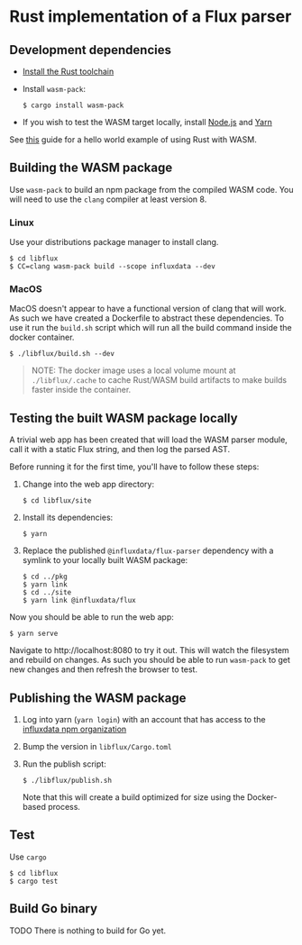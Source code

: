 # Rust implementation of a Flux parser

## Development dependencies

- [Install the Rust toolchain](https://www.rust-lang.org/tools/install)

- Install `wasm-pack`:

  ```
  $ cargo install wasm-pack
  ```

- If you wish to test the WASM target locally, install [Node.js](https://nodejs.org/en/download/package-manager/) and [Yarn](https://yarnpkg.com/en/docs/install)

See [this](https://developer.mozilla.org/en-US/docs/WebAssembly/Rust_to_wasm) guide for a hello world example of using Rust with WASM.

## Building the WASM package

Use `wasm-pack` to build an npm package from the compiled WASM code.
You will need to use the `clang` compiler at least version 8.

### Linux

Use your distributions package manager to install clang.

    $ cd libflux
    $ CC=clang wasm-pack build --scope influxdata --dev

### MacOS

MacOS doesn't appear to have a functional version of clang that will work.
As such we have created a Dockerfile to abstract these dependencies.
To use it run the `build.sh` script which will run all the build command inside the docker container.

    $ ./libflux/build.sh --dev

> NOTE: The docker image uses a local volume mount at `./libflux/.cache` to cache Rust/WASM build artifacts to make builds faster inside the container.

## Testing the built WASM package locally

A trivial web app has been created that will load the WASM parser module, call it with a static Flux string, and then log the parsed AST.

Before running it for the first time, you'll have to follow these steps:

1. Change into the web app directory:

   ```
   $ cd libflux/site
   ```

2. Install its dependencies:

   ```
   $ yarn
   ```

3. Replace the published `@influxdata/flux-parser` dependency with a symlink to your locally built WASM package:

   ```
   $ cd ../pkg
   $ yarn link
   $ cd ../site
   $ yarn link @influxdata/flux
   ```

Now you should be able to run the web app:

    $ yarn serve

Navigate to http://localhost:8080 to try it out.
This will watch the filesystem and rebuild on changes.
As such you should be able to run `wasm-pack` to get new changes and then refresh the browser to test.

## Publishing the WASM package

1. Log into yarn (`yarn login`) with an account that has access to the [influxdata npm organization](https://www.npmjs.com/org/influxdata)

2. Bump the version in `libflux/Cargo.toml`

3. Run the publish script:

   ```
   $ ./libflux/publish.sh
   ```

   Note that this will create a build optimized for size using the Docker-based process.

## Test

Use `cargo`

    $ cd libflux
    $ cargo test


## Build Go binary

TODO There is nothing to build for Go yet.
